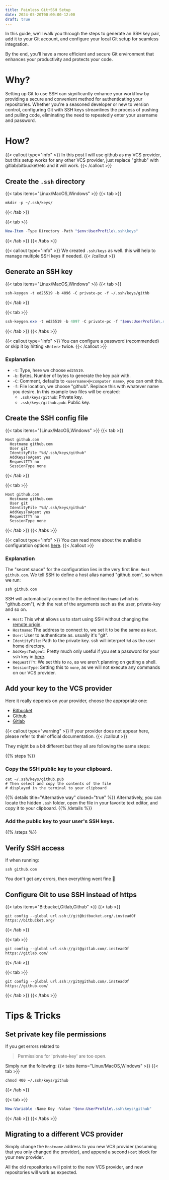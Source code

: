 ```yaml
---
title: Painless Git+SSH Setup
date: 2024-05-20T00:00:00-12:00
draft: true
---
```


In this guide, we'll walk you through the steps to generate an SSH key pair, add it to your Git account, and configure your local Git setup for seamless integration. 

By the end, you'll have a more efficient and secure Git environment that enhances your productivity and protects your code.

# Why?
Setting up Git to use SSH can significantly enhance your workflow by providing a secure and convenient method for authenticating your repositories. Whether you're a seasoned developer or new to version control, configuring Git with SSH keys streamlines the process of pushing and pulling code, eliminating the need to repeatedly enter your username and password.

# How?
{{< callout type="info" >}}
In this post I will use github as my VCS provider, but this setup works for any other VCS provider, just replace "github" with gitlab/bitbucket/etc and it will work.
{{< /callout >}}

## Create the `.ssh` directory 
{{< tabs items="Linux/MacOS,Windows" >}}
  {{< tab >}}
  ```shell
  mkdir -p ~/.ssh/keys/
  ```
  {{< /tab >}}

  {{< tab >}}
  ```powershell
  New-Item -Type Directory -Path "$env:UserProfile\.ssh\keys" 
  ```
  {{< /tab >}}
{{< /tabs >}}

{{< callout type="info" >}}
We created `.ssh/keys` as well. this will help to manage multiple SSH keys if needed.
{{< /callout >}}

## Generate an SSH key
{{< tabs items="Linux/MacOS,Windows" >}}
  {{< tab >}}
  ```shell
  ssh-keygen -t ed25519 -b 4096 -C private-pc -f ~/.ssh/keys/githb
  ```
  {{< /tab >}}

  {{< tab >}}
  ```powershell
  ssh-keygen.exe -t ed25519 -b 4097 -C private-pc -f "$env:UserProfile\.ssh\keys\github" 
  ```
  {{< /tab >}}
{{< /tabs >}}

{{< callout type="info" >}}
You can configure a password (recommended) or skip it by hitting `<Enter>` twice.
{{< /callout >}}

### Explanation
- `-t`: Type, here we choose `ed25519`.
- `-b`: Bytes, Number of bytes to generate the key pair with.
- `-C`: Comment, defaults to `<username>@<computer name>`, you can omit this.
- `-f`: File location, we choose "github". Replace this with whatever name you desire. In this example two files will be created:
  * `.ssh/keys/github`: Private key.
  * `.ssh/keys/github.pub`: Public key.

## Create the SSH config file
{{< tabs items="{Linux/MacOS,Windows" >}}
  {{< tab >}}
  ```ssh-config {linenos=table,linenostart=1,filename=".ssh/config"}
  Host github.com
    Hostname github.com
    User git
    IdentityFile "%d/.ssh/keys/github"
    AddKeysToAgent yes
    RequestTTY no
    SessionType none
  ```
  {{< /tab >}}

  {{< tab >}}
  ```ssh-config {linenos=table,linenostart=1,filename=".ssh\config"}
  Host github.com
    Hostname github.com
    User git
    IdentityFile "%d/.ssh/keys/github"
    AddKeysToAgent yes
    RequestTTY no
    SessionType none
  ```
  {{< /tab >}}
{{< /tabs >}}

{{< callout type="info" >}}
You can read more about the available configuration options [here](https://man.openbsd.org/ssh_config).
{{< /callout >}}

### Explanation
The "secret sauce" for the configuration lies in the very first line: `Host github.com`. We tell SSH to define a host alias named "github.com", so when we run:

```shell
ssh github.com
```

SSH will automatically connect to the defined `Hostname` (which is "github.com"), with the rest of the arguments such as the user, private-key and so on.

- `Host`: This what allows us to start using SSH without changing the [remote origin](https://git-scm.com/book/en/v2/Git-Basics-Working-with-Remotes).
- `Hostname`: The address to connect to, we set it to be the same as `Host`.
- `User`: User to authenticate as. usually it's "git".
- `IdentityFile`: Path to the private key. ssh will interpret `%d` as the user home directory.
- `AddKeysToAgent`: Pretty much only useful if you set a password for your ssh key in [here](#generate-an-ssh-key).
- `RequestTTY`: We set this to `no`, as we aren't planning on getting a shell.
- `SessionType`: Setting this to `none`, as we will not execute any commands on our VCS provider.

## Add your key to the VCS provider
Here it really depends on your provider, choose the appropriate one:

- [Bitbucket](https://support.atlassian.com/bitbucket-cloud/docs/set-up-personal-ssh-keys-on-linux/#Provide-Bitbucket-Cloud-with-your-public-key)
- [Github](https://docs.github.com/en/authentication/connecting-to-github-with-ssh/adding-a-new-ssh-key-to-your-github-account#adding-a-new-ssh-key-to-your-account)
- [Gitlab](https://docs.gitlab.com/ee/user/ssh.html#add-an-ssh-key-to-your-gitlab-account)

{{< callout type="warning" >}}
If your provider does not appear here, please refer to their official documentation.
{{< /callout >}}

They might be a bit different but they all are following the same steps:

{{% steps %}}

### Copy the SSH public key to your clipboard.

```shell
cat ~/.ssh/keys/github.pub
# Then select and copy the contents of the file
# displayed in the terminal to your clipboard
```

{{% details title="Alternative way" closed="true" %}}
Alternatively, you can locate the hidden `.ssh` folder, open the file in your favorite text editor, and copy it to your clipboard.
{{% /details %}}

### Add the public key to your user's SSH keys.

{{% /steps %}}

## Verify SSH access
If when running:

```shell
ssh github.com
```

You don't get any errors, then everything went fine 🥳

## Configure Git to use SSH instead of https
{{< tabs items="Bitbucket,Gitlab,Github" >}}
  {{< tab >}}
  ```shell
  git config --global url.ssh://git@bitbucket.org/.insteadOf https://bitbucket.org/
  ```
  {{< /tab >}}

  {{< tab >}}
  ```shell
  git config --global url.ssh://git@gitlab.com/.insteadOf https://gitlab.com/
  ```
  {{< /tab >}}

  {{< tab >}}
  ```shell
  git config --global url.ssh://git@github.com/.insteadOf https://github.com/
  ```
  {{< /tab >}}
{{< /tabs >}}

# Tips & Tricks 
## Set private key file permissions 
If you get errors related to 
> Permissions for 'private-key' are too open.

Simply run the following:
{{< tabs items="Linux/MacOS,Windows" >}}
  {{< tab >}}
  ```shell
  chmod 400 ~/.ssh/keys/github
  ```
  {{< /tab >}}

  {{< tab >}}
  ```powershell
  New-Variable -Name Key -Value "$env:UserProfile\.ssh\keys\github"
  ```
  {{< /tab >}}
{{< /tabs >}}

## Migrating to a different VCS provider 
Simply change the `Hostname` address to you new VCS provider (assuming that you only changed the provider), and append a second `Host` block for your new provider.

All the old repositories will point to the new VCS provider, and new repositories will work as expected.
